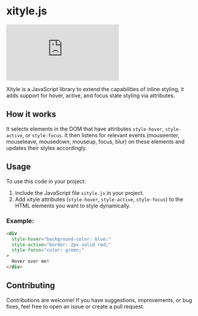 # xityle.js

![size](https://img.shields.io/github/size/jnsdotgg/xityle/xityle.min.js)

Xityle is a JavaScript library to extend the capabilities of inline styling, it adds support for hover, active, and focus state styling via attributes.

## How it works

It selects elements in the DOM that have attributes `style-hover`, `style-active`, or `style-focus`. It then listens for relevant events (mouseenter, mouseleave, mousedown, mouseup, focus, blur) on these elements and updates their styles accordingly.

## Usage

To use this code in your project:

1. Include the JavaScript file `xityle.js` in your project.
2. Add xityle attributes (`style-hover`, `style-active`, `style-focus`) to the HTML elements you want to style dynamically.

### Example:

```html
<div
  style-hover="background-color: blue;"
  style-active="border: 2px solid red;"
  style-focus="color: green;"
>
  Hover over me!
</div>
```

## Contributing

Contributions are welcome! If you have suggestions, improvements, or bug fixes, feel free to open an issue or create a pull request.

